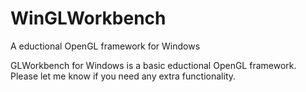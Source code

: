 # WinGLWorkbench
A eductional OpenGL framework for Windows

GLWorkbench for Windows is a basic eductional OpenGL framework. Please let me know if you need any extra functionality.
